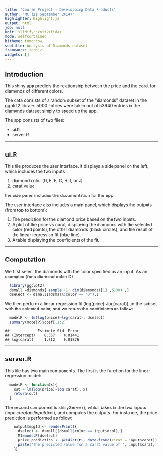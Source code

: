 ```yaml
---
title: "Course Project - Developping Data Products"
author: "MC (21 September 2014)"
highlighter: highlight.js
output: html
job: null
knit: slidify::knit2slides
mode: selfcontained
hitheme: tomorrow
subtitle: Analysis of Diamonds dataset
framework: io2012
widgets: []
---
```


## Introduction

This shiny app predicts the relationship between the price and the carat for diamonds of different colors.

The data consists of a random subset of the "diamonds" dataset in the ggplot2 library. 5000 entries were taken out of 53940 entries in the diamonds dataset simply to speed up the app.

The app consists of two files:
* ui.R
* server.R


---

## ui.R

This file produces the user interface.  It displays a side panel on the left, which includes the two inputs:  

1. diamond color (D, E, F, G, H, I, or J)
2. carat value

the side panel includes the documentation for the app.

The user interface also includes a main panel, which displays the outputs (from top to bottom):

1. The prediction for the diamond price based on the two inputs.
2. A plot of the price vs carat, displaying the diamonds with the selected color (red points), the other diamonds (black circles), and the result of the linear regression fit (blue line).
3. A table displaying the coefficients of the fit.

---

## Computation

We first select the diamonds with the color specified as an input.  As an examples (for a diamond color: D)


```r
  library(ggplot2)
  dsmall =diamonds[ sample (1: dim(diamonds)[1] ,5000) ,]
  dselect <- dsmall[(dsmall$color == "D"),]
```

We then perform a linear regression fit (log(price)~log(carat)) on the subset with the selected color, and we return the coefficients as follow:


```r
  modelP <- lm(log(price)~log(carat), dselect)
  summary(modelP)$coef[,1:2]
```

```
##             Estimate Std. Error
## (Intercept)    8.557    0.01441
## log(carat)     1.712    0.01876
```

---

## server.R

This file has two main components.  The first is the function for the linear regression model:


```r
  modelP <- function(x){
    out = lm(log(price)~log(carat), x)
    return(out)
  }
```

The second component is shinyServer(), which takes in the two inputs (input$carat and input$dcol), and computes the outputs.  For instance, the price prediction is performed as follow:


```r
    output$mpgId <- renderPrint({
      dselect <- dsmall[(dsmall$color == input$dcol),]
      M1=modelP(dselect)
      price_prediction <- predict(M1, data.frame(carat = input$carat))
      paste("The predicted value for a carat value of ", input$carat, " is $", price_prediction)
    })
```
